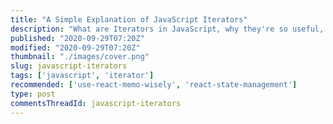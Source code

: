 ```yaml
---
title: "A Simple Explanation of JavaScript Iterators"
description: "What are Iterators in JavaScript, why they're so useful, and what native JavaScript types are iterators"
published: "2020-09-29T07:20Z"
modified: "2020-09-29T07:20Z"
thumbnail: "./images/cover.png"
slug: javascript-iterators
tags: ['javascript', 'iterator']
recommended: ['use-react-memo-wisely', 'react-state-management']
type: post
commentsThreadId: javascript-iterators
---
```


